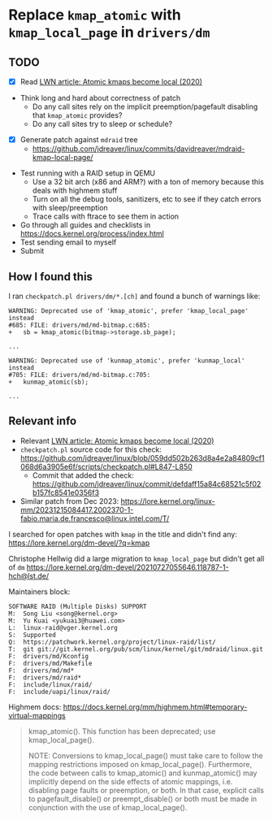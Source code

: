 # Replace `kmap_atomic` with `kmap_local_page` in `drivers/dm`

## TODO

- [x] Read [LWN article: Atomic kmaps become local (2020)](https://lwn.net/Articles/836144/)
- Think long and hard about correctness of patch
  - Do any call sites rely on the implicit preemption/pagefault disabling that `kmap_atomic` provides?
  - Do any call sites try to sleep or schedule?
- [x] Generate patch against `mdraid` tree
  - <https://github.com/jdreaver/linux/commits/davidreaver/mdraid-kmap-local-page/>
- Test running with a RAID setup in QEMU
  - Use a 32 bit arch (x86 and ARM?) with a ton of memory because this deals with highmem stuff
  - Turn on all the debug tools, sanitizers, etc to see if they catch errors with sleep/preemption
  - Trace calls with ftrace to see them in action
- Go through all guides and checklists in <https://docs.kernel.org/process/index.html>
- Test sending email to myself
- Submit

## How I found this

I ran `checkpatch.pl drivers/dm/*.[ch]` and found a bunch of warnings like:

```
WARNING: Deprecated use of 'kmap_atomic', prefer 'kmap_local_page' instead
#685: FILE: drivers/md/md-bitmap.c:685:
+	sb = kmap_atomic(bitmap->storage.sb_page);

...

WARNING: Deprecated use of 'kunmap_atomic', prefer 'kunmap_local' instead
#705: FILE: drivers/md/md-bitmap.c:705:
+	kunmap_atomic(sb);

...
```

## Relevant info

- Relevant [LWN article: Atomic kmaps become local (2020)](https://lwn.net/Articles/836144/)
- `checkpatch.pl` source code for this check: <https://github.com/jdreaver/linux/blob/059dd502b263d8a4e2a84809cf1068d6a3905e6f/scripts/checkpatch.pl#L847-L850>
  - Commit that added the check: <https://github.com/jdreaver/linux/commit/defdaff15a84c68521c5f02b157fc8541e0356f3>
- Similar patch from Dec 2023: <https://lore.kernel.org/linux-mm/20231215084417.2002370-1-fabio.maria.de.francesco@linux.intel.com/T/>

I searched for open patches with `kmap` in the title and didn't find any: <https://lore.kernel.org/dm-devel/?q=kmap>

Christophe Hellwig did a large migration to `kmap_local_page` but didn't get all of `dm` <https://lore.kernel.org/dm-devel/20210727055646.118787-1-hch@lst.de/>

Maintainers block:

```
SOFTWARE RAID (Multiple Disks) SUPPORT
M:	Song Liu <song@kernel.org>
M:	Yu Kuai <yukuai3@huawei.com>
L:	linux-raid@vger.kernel.org
S:	Supported
Q:	https://patchwork.kernel.org/project/linux-raid/list/
T:	git git://git.kernel.org/pub/scm/linux/kernel/git/mdraid/linux.git
F:	drivers/md/Kconfig
F:	drivers/md/Makefile
F:	drivers/md/md*
F:	drivers/md/raid*
F:	include/linux/raid/
F:	include/uapi/linux/raid/
```

Highmem docs: <https://docs.kernel.org/mm/highmem.html#temporary-virtual-mappings>

> kmap_atomic(). This function has been deprecated; use kmap_local_page().
>
> NOTE: Conversions to kmap_local_page() must take care to follow the mapping restrictions imposed on kmap_local_page(). Furthermore, the code between calls to kmap_atomic() and kunmap_atomic() may implicitly depend on the side effects of atomic mappings, i.e. disabling page faults or preemption, or both. In that case, explicit calls to pagefault_disable() or preempt_disable() or both must be made in conjunction with the use of kmap_local_page().
